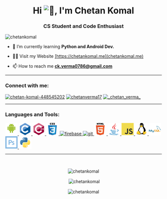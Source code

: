 <h1 align="center">Hi <img src="https://raw.githubusercontent.com/aemmadi/aemmadi/master/wave.gif" width ="40px" height="40px" alt ="👋"/>, I'm Chetan Komal</h1>
<h3 align="center">CS Student and Code Enthusiast</h3>

<p align="left"> <img src="https://komarev.com/ghpvc/?username=chetankomal&label=Profile%20views&color=0e75b6&style=flat" alt="chetankomal" /> </p>

- 🌱 I’m currently learning **Python and Android Dev.**

- 👨‍💻 Visit my Website <a href="https://chetankomal.me" target="blank">[https://chetankomal.me](chetankomal.me)</a>

- 📫 How to reach me **ck.verma0786@gmail.com**
<hr>
<h3 align="left">Connect with me:</h3>
<p align="left">
<a href="https://linkedin.com/in/chetan-komal-448545202" target="blank"><img align="center" src="https://raw.githubusercontent.com/rahuldkjain/github-profile-readme-generator/master/src/images/icons/Social/linked-in-alt.svg" alt="chetan-komal-448545202" height="30" width="40" /></a>
<a href="https://fb.com/chetanverma17" target="blank"><img align="center" src="https://raw.githubusercontent.com/rahuldkjain/github-profile-readme-generator/master/src/images/icons/Social/facebook.svg" alt="chetanverma17" height="30" width="40" /></a>
<a href="https://instagram.com/_chetan_verma_" target="blank"><img align="center" src="https://raw.githubusercontent.com/rahuldkjain/github-profile-readme-generator/master/src/images/icons/Social/instagram.svg" alt="_chetan_verma_" height="30" width="40" /></a>

</p>
<hr>
<h3 align="left">Languages and Tools:</h3>
<p align="left"> <a href="https://developer.android.com" target="_blank"> <img src="https://raw.githubusercontent.com/devicons/devicon/master/icons/android/android-original-wordmark.svg" alt="android" width="40" height="40"/> </a>   <a href="https://www.cprogramming.com/" target="_blank"> <img src="https://raw.githubusercontent.com/devicons/devicon/master/icons/c/c-original.svg" alt="c" width="40" height="40"/> </a> <a href="https://www.w3schools.com/cpp/" target="_blank"> <img src="https://raw.githubusercontent.com/devicons/devicon/master/icons/cplusplus/cplusplus-original.svg" alt="cplusplus" width="40" height="40"/> </a> <a href="https://www.w3schools.com/css/" target="_blank"> <img src="https://raw.githubusercontent.com/devicons/devicon/master/icons/css3/css3-original-wordmark.svg" alt="css3" width="40" height="40"/> </a> <a href="https://firebase.google.com/" target="_blank"> <img src="https://www.vectorlogo.zone/logos/firebase/firebase-icon.svg" alt="firebase" width="40" height="40"/> </a> <a href="https://git-scm.com/" target="_blank"> <img src="https://www.vectorlogo.zone/logos/git-scm/git-scm-icon.svg" alt="git" width="40" height="40"/> </a> <a href="https://www.w3.org/html/" target="_blank"> <img src="https://raw.githubusercontent.com/devicons/devicon/master/icons/html5/html5-original-wordmark.svg" alt="html5" width="40" height="40"/> </a> <a href="https://www.java.com" target="_blank"> <img src="https://raw.githubusercontent.com/devicons/devicon/master/icons/java/java-original.svg" alt="java" width="40" height="40"/> </a> <a href="https://developer.mozilla.org/en-US/docs/Web/JavaScript" target="_blank"> <img src="https://raw.githubusercontent.com/devicons/devicon/master/icons/javascript/javascript-original.svg" alt="javascript" width="40" height="40"/> </a> <a href="https://www.linux.org/" target="_blank"> <img src="https://raw.githubusercontent.com/devicons/devicon/master/icons/linux/linux-original.svg" alt="linux" width="40" height="40"/> </a> <a href="https://www.mysql.com/" target="_blank"> <img src="https://raw.githubusercontent.com/devicons/devicon/master/icons/mysql/mysql-original-wordmark.svg" alt="mysql" width="40" height="40"/> </a>  <a href="https://www.photoshop.com/en" target="_blank"> <img src="https://raw.githubusercontent.com/devicons/devicon/master/icons/photoshop/photoshop-line.svg" alt="photoshop" width="40" height="40"/> </a> <a href="https://www.python.org" target="_blank"> <img src="https://raw.githubusercontent.com/devicons/devicon/master/icons/python/python-original.svg" alt="python" width="40" height="40"/> </a> </p><hr><br>

<p align ="center"><img align="center" src="https://github-readme-stats.vercel.app/api/top-langs?username=chetankomal&show_icons=true&locale=en&layout=compact" alt="chetankomal" /></p>

<p align="center">&nbsp;<img align="center" src="https://github-readme-stats.vercel.app/api?username=chetankomal&show_icons=true&theme=dark&locale=en" alt="chetankomal" /></p>

<p align ="center"><img align="center" src="https://github-readme-streak-stats.herokuapp.com/?user=chetankomal&" alt="chetankomal" /></p>
